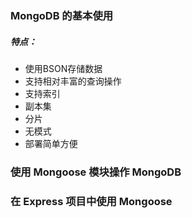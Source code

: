 ### MongoDB 的基本使用

##### 特点：
- 使用BSON存储数据
- 支持相对丰富的查询操作
- 支持索引
- 副本集
- 分片
- 无模式
- 部署简单方便

### 使用 Mongoose 模块操作 MongoDB
### 在 Express 项目中使用 Mongoose

